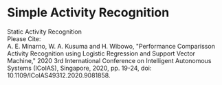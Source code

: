 # Simple Activity Recognition
Static Activity Recognition<br>
Please Cite:<br>
A. E. Minarno, W. A. Kusuma and H. Wibowo, "Performance Comparisson Activity Recognition using Logistic Regression and Support Vector Machine," 2020 3rd International Conference on Intelligent Autonomous Systems (ICoIAS), Singapore, 2020, pp. 19-24, doi: 10.1109/ICoIAS49312.2020.9081858.
